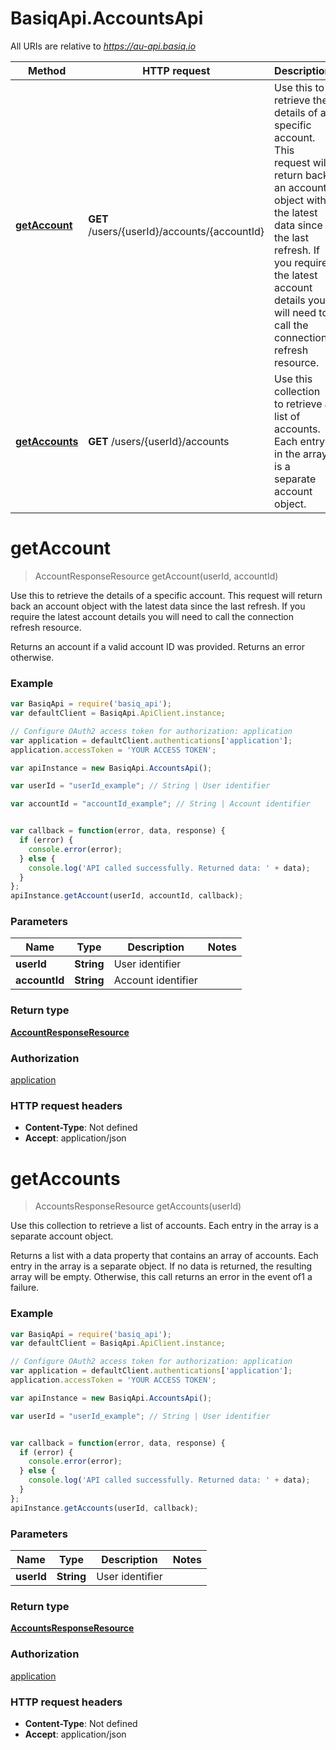 # BasiqApi.AccountsApi

All URIs are relative to *https://au-api.basiq.io*

Method | HTTP request | Description
------------- | ------------- | -------------
[**getAccount**](AccountsApi.md#getAccount) | **GET** /users/{userId}/accounts/{accountId} | Use this to retrieve the details of a specific account. This request will return back an account object with the latest data since the last refresh. If you require the latest account details you will need to call the connection refresh resource.
[**getAccounts**](AccountsApi.md#getAccounts) | **GET** /users/{userId}/accounts | Use this collection to retrieve a list of accounts. Each entry in the array is a separate account object.


<a name="getAccount"></a>
# **getAccount**
> AccountResponseResource getAccount(userId, accountId)

Use this to retrieve the details of a specific account. This request will return back an account object with the latest data since the last refresh. If you require the latest account details you will need to call the connection refresh resource.

Returns an account if a valid account ID was provided. Returns an error otherwise.

### Example
```javascript
var BasiqApi = require('basiq_api');
var defaultClient = BasiqApi.ApiClient.instance;

// Configure OAuth2 access token for authorization: application
var application = defaultClient.authentications['application'];
application.accessToken = 'YOUR ACCESS TOKEN';

var apiInstance = new BasiqApi.AccountsApi();

var userId = "userId_example"; // String | User identifier

var accountId = "accountId_example"; // String | Account identifier


var callback = function(error, data, response) {
  if (error) {
    console.error(error);
  } else {
    console.log('API called successfully. Returned data: ' + data);
  }
};
apiInstance.getAccount(userId, accountId, callback);
```

### Parameters

Name | Type | Description  | Notes
------------- | ------------- | ------------- | -------------
 **userId** | **String**| User identifier | 
 **accountId** | **String**| Account identifier | 

### Return type

[**AccountResponseResource**](AccountResponseResource.md)

### Authorization

[application](../README.md#application)

### HTTP request headers

 - **Content-Type**: Not defined
 - **Accept**: application/json

<a name="getAccounts"></a>
# **getAccounts**
> AccountsResponseResource getAccounts(userId)

Use this collection to retrieve a list of accounts. Each entry in the array is a separate account object.

Returns a list with a data property that contains an array of accounts. Each entry in the array is a separate object. If no data is returned, the resulting array will be empty. Otherwise, this call returns an error in the event of1 a failure.

### Example
```javascript
var BasiqApi = require('basiq_api');
var defaultClient = BasiqApi.ApiClient.instance;

// Configure OAuth2 access token for authorization: application
var application = defaultClient.authentications['application'];
application.accessToken = 'YOUR ACCESS TOKEN';

var apiInstance = new BasiqApi.AccountsApi();

var userId = "userId_example"; // String | User identifier


var callback = function(error, data, response) {
  if (error) {
    console.error(error);
  } else {
    console.log('API called successfully. Returned data: ' + data);
  }
};
apiInstance.getAccounts(userId, callback);
```

### Parameters

Name | Type | Description  | Notes
------------- | ------------- | ------------- | -------------
 **userId** | **String**| User identifier | 

### Return type

[**AccountsResponseResource**](AccountsResponseResource.md)

### Authorization

[application](../README.md#application)

### HTTP request headers

 - **Content-Type**: Not defined
 - **Accept**: application/json

